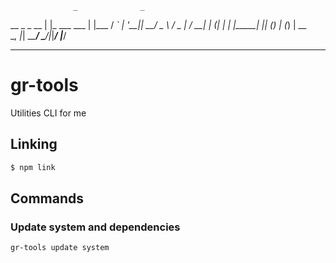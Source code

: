                   _              _     
   __ _ _ __     | |_ ___   ___ | |___ 
  / _` | '__|____| __/ _ \ / _ \| / __|
 | (_| | | |_____| || (_) | (_) | \__ \
  \__, |_|        \__\___/ \___/|_|___/
  |___/                                

---

# gr-tools
 Utilities CLI for me

## Linking

```bash
$ npm link
```

## Commands

### Update system and dependencies
```
gr-tools update system
```
